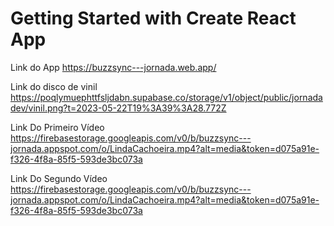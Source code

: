 # Getting Started with Create React App

Link do App
         https://buzzsync---jornada.web.app/

Link do disco de vinil
        https://poqlymuephttfsljdabn.supabase.co/storage/v1/object/public/jornadadev/vinil.png?t=2023-05-22T19%3A39%3A28.772Z

Link Do Primeiro Vídeo
        https://firebasestorage.googleapis.com/v0/b/buzzsync---jornada.appspot.com/o/LindaCachoeira.mp4?alt=media&token=d075a91e-f326-4f8a-85f5-593de3bc073a

Link Do Segundo Vídeo
        https://firebasestorage.googleapis.com/v0/b/buzzsync---jornada.appspot.com/o/LindaCachoeira.mp4?alt=media&token=d075a91e-f326-4f8a-85f5-593de3bc073a
